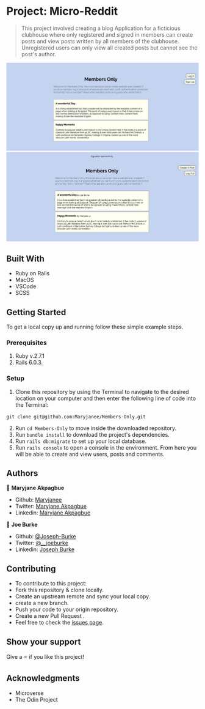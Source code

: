 # Project: Micro-Reddit

> This project involved creating a blog Application for a ficticious clubhouse where only registered and signed in members can create posts and view posts written by all members of the clubhouse.
Unregistered users can only view all created posts but cannot see the post's author.  


![A list of posts when a user isn't signed in](app/assets/images/Not_Signed_In.png)
![A list of posts when a member is signed in](app/assets/images/Signed-In.png)


## Built With

- Ruby on Rails
- MacOS
- VSCode
- SCSS

## Getting Started

To get a local copy up and running follow these simple example steps.

### Prerequisites

1. Ruby v.2.7.1
2. Rails 6.0.3.

### Setup

1. Clone this repository by using the Terminal to navigate to the desired location on your computer and then enter the following line of code into the Terminal:
```
git clone git@github.com:Maryjanee/Members-Only.git
```
2. Run `cd Members-Only` to move inside the downloaded repository.
3. Run `bundle install` to download the project's dependencies.
4. Run `rails db:migrate` to set up your local database.
5. Run `rails console` to open a console in the environment. From here you will be able to create and view users, posts and comments.


## Authors

👤 **Maryjane Akpagbue**

- Github: [Maryjanee](https://github.com/Maryjanee)
- Twitter: [Maryjane Akpagbue](https://twitter.com/alfredmaryjane)
- Linkedin: [Maryjane Akpagbue](https://www.linkedin.com/in/maryjane-akpagbue)


👤 **Joe Burke**

- Github: [@Joseph-Burke](hhttps://github.com/Joseph-Burke)
- Twitter: [@__joeburke](https://twitter.com/__joeburke)
- Linkedin: [Joseph Burke](https://www.linkedin.com/in/--joeburke)

## Contributing

- To contribute to this project:
- Fork this repository & clone locally.
- Create an upstream remote and sync your local copy.
- create a new branch.
- Push your code to your origin repository.
- Create a new Pull Request .
- Feel free to check the [issues page](https://github.com/Maryjanee/Members-Only/issues).

## Show your support

Give a ⭐️ if you like this project!

## Acknowledgments

- Microverse
- The Odin Project
